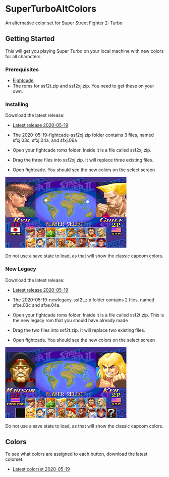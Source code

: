 # SuperTurboAltColors
An alternative color set for Super Street Fighter 2: Turbo

## Getting Started
This will get you playing Super Turbo on your local machine with new colors for all characters.

### Prerequisites
 * [Fightcade](http://www.fightcade.com/)
 * The roms for ssf2t.zip and ssf2xj.zip. You need to get these on your own.
 
### Installing
Download the latest release:
 * [Latest release 2020-05-19](roms/2020-05-19-fightcade-ssf2xj.zip?raw=true)
 
* The 2020-05-19-fightcade-ssf2xj.zip folder contains 3 files, named sfxj.03c, sfxj.04a, and sfxj.06a
* Open your fightcade roms folder. Inside it is a file called ssf2xj.zip.
* Drag the three files into ssf2xj.zip. It will replace three existing files.
* Open fightcade. You should see the new colors on the select screen

 ![character select](images/characterselect.png)

Do not use a save state to load, as that will show the classic capcom colors.
 
### New Legacy
Download the latest release:
 * [Latest release 2020-05-19](roms/NewLegacy/2020-05-19-newlegacy-ssf2t.zip?raw=true)
 
* The 2020-05-19-newlegacy-ssf2t.zip folder contains 2 files, named sfxe.03c and sfxe.04a.
* Open your fightcade roms folder. Inside it is a file called ssf2t.zip. This is the new legacy rom that you should have already made
* Drag the two files into ssf2t.zip. It will replace two existing files.
* Open fightcade. You should see the new colors on the select screen

 ![character select new legacy](images/characterselect_newlegacy.png)

Do not use a save state to load, as that will show the classic capcom colors.


## Colors
To see what colors are assigned to each button, download the latest colorset.
 * [Latest colorset  2020-05-19](colorsets/2020-05-19-colorset.zip?raw=true)


